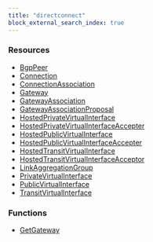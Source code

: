 ```yaml
---
title: "directconnect"
block_external_search_index: true
---
```


<!-- WARNING: this file was generated by Pulumi Docs Generator. -->
<!-- Do not edit by hand unless you're certain you know what you are doing! -->

<style>
  table td p { margin-top: 0; margin-bottom: 0; }
</style>

<h3>Resources</h3>
<ul class="api">
    <li><a href="bgppeer"><span class="symbol resource"></span>BgpPeer</a></li>
    <li><a href="connection"><span class="symbol resource"></span>Connection</a></li>
    <li><a href="connectionassociation"><span class="symbol resource"></span>ConnectionAssociation</a></li>
    <li><a href="gateway"><span class="symbol resource"></span>Gateway</a></li>
    <li><a href="gatewayassociation"><span class="symbol resource"></span>GatewayAssociation</a></li>
    <li><a href="gatewayassociationproposal"><span class="symbol resource"></span>GatewayAssociationProposal</a></li>
    <li><a href="hostedprivatevirtualinterface"><span class="symbol resource"></span>HostedPrivateVirtualInterface</a></li>
    <li><a href="hostedprivatevirtualinterfaceaccepter"><span class="symbol resource"></span>HostedPrivateVirtualInterfaceAccepter</a></li>
    <li><a href="hostedpublicvirtualinterface"><span class="symbol resource"></span>HostedPublicVirtualInterface</a></li>
    <li><a href="hostedpublicvirtualinterfaceaccepter"><span class="symbol resource"></span>HostedPublicVirtualInterfaceAccepter</a></li>
    <li><a href="hostedtransitvirtualinterface"><span class="symbol resource"></span>HostedTransitVirtualInterface</a></li>
    <li><a href="hostedtransitvirtualinterfaceacceptor"><span class="symbol resource"></span>HostedTransitVirtualInterfaceAcceptor</a></li>
    <li><a href="linkaggregationgroup"><span class="symbol resource"></span>LinkAggregationGroup</a></li>
    <li><a href="privatevirtualinterface"><span class="symbol resource"></span>PrivateVirtualInterface</a></li>
    <li><a href="publicvirtualinterface"><span class="symbol resource"></span>PublicVirtualInterface</a></li>
    <li><a href="transitvirtualinterface"><span class="symbol resource"></span>TransitVirtualInterface</a></li>
</ul>

<h3>Functions</h3>
<ul class="api">
    <li><a href="getgateway"><span class="symbol datasource"></span>GetGateway</a></li>
</ul>

